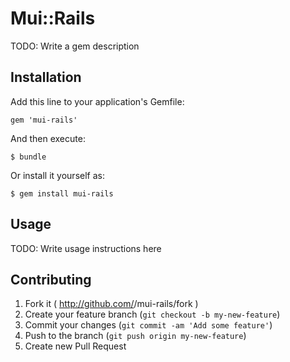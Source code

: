 # Mui::Rails

TODO: Write a gem description

## Installation

Add this line to your application's Gemfile:

    gem 'mui-rails'

And then execute:

    $ bundle

Or install it yourself as:

    $ gem install mui-rails

## Usage

TODO: Write usage instructions here

## Contributing

1. Fork it ( http://github.com/<my-github-username>/mui-rails/fork )
2. Create your feature branch (`git checkout -b my-new-feature`)
3. Commit your changes (`git commit -am 'Add some feature'`)
4. Push to the branch (`git push origin my-new-feature`)
5. Create new Pull Request
